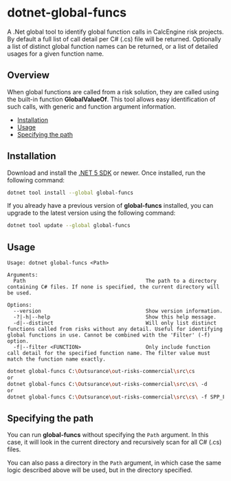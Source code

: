 # dotnet-global-funcs
A .Net global tool to identify global function calls in CalcEngine risk projects. By default a full list of call detail per C# (.cs) file will be returned. Optionally a list of distinct global function names can be returned, or a list of detailed usages for a given function name.

## Overview

When global functions are called from a risk solution, they are called using the built-in function **GlobalValueOf**. This tool allows easy identification of such calls, with generic and function argument information.

- [Installation](#installation)
- [Usage](#usage)
- [Specifying the path](#specifying-the-path)

## Installation

Download and install the [.NET 5 SDK](https://dotnet.microsoft.com/download/visual-studio-sdks) or newer. Once installed, run the following command:

```bash
dotnet tool install --global global-funcs
```

If you already have a previous version of **global-funcs** installed, you can upgrade to the latest version using the following command:

```bash
dotnet tool update --global global-funcs
```
## Usage

```text
Usage: dotnet global-funcs <Path>

Arguments:
  Path                                       The path to a directory containing C# files. If none is specified, the current directory will be used.

Options:
  --version                                  Show version information.
  -?|-h|--help                               Show this help message.
  -d|--distinct                              Will only list distinct functions called from risks without any detail. Useful for identifying global functions in use. Cannot be combined with the 'Filter' (-f) option.
  -f|--filter <FUNCTION>                     Only include function call detail for the specified function name. The filter value must match the function name exactly.
```

```bash
dotnet global-funcs C:\Outsurance\out-risks-commercial\src\cs
or
dotnet global-funcs C:\Outsurance\out-risks-commercial\src\cs\ -d
or
dotnet global-funcs C:\Outsurance\out-risks-commercial\src\cs\ -f SPP_Factors
```
## Specifying the path
You can run **global-funcs** without specifying the `Path` argument. In this case, it will look in the current directory and recursively scan for all C# (.cs) files.

You can also pass a directory in the `Path` argument, in which case the same logic described above will be used, but in the directory specified.
